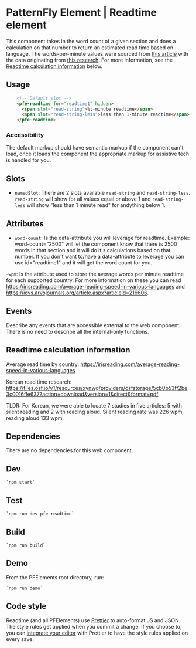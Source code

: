 # PatternFly Element | Readtime element
This component takes in the word count of a given section and does a calculation on that number to return an estimated read time based on language.  The words-per-minute values were sourced from [this article](https://irisreading.com/average-reading-speed-in-various-languages) with the data originating from [this research](https://iovs.arvojournals.org/article.aspx?articleid=2166061).  For more information, see the [Readtime calculation information](https://github.com/patternfly/patternfly-elements/blob/d6dcd30dd5398acb01bef7ca304b2bec7faf673e/elements/pfe-readtime/README.md#readtime-calculation-information) below.

## Usage

```html
    <!-- Default slot -->
    <pfe-readtime for="readtime1" hidden>
      <span slot="read-string">%t-minute readtime</span>
      <span slot="read-string-less">less than 1-minute readtime</span>
    </pfe-readtime>
```

### Accessibility
The default markup should have semantic markup if the component can't load, once it loads the component the appropriate markup for assistive tech is handled for you.

## Slots

- `namedSlot`: There are 2 slots available `read-string` and `read-string-less`. `read-string` will show for all values equal or above 1 and `read-string-less` will show "less than 1 minute read" for andything below 1.

## Attributes

- `word-count`:  Is the data-attribute you will leverage for readtime. Example: word-count="2500" will let the component know that there is 2500 words in that section and it will do it's calculations based on that number. If you don't want to/have a data-attribute to leverage you can use id="readtime1" and it will get the word count for you.

-`wpm`: Is the attribute used to store the average words per minute readtime for each supported country. For more information on these you can read https://irisreading.com/average-reading-speed-in-various-languages and https://iovs.arvojournals.org/article.aspx?articleid=216606.

## Events
Describe any events that are accessible external to the web component. There is no need to describe all the internal-only functions.

## Readtime calculation information

Average read time by country: https://irisreading.com/average-reading-speed-in-various-languages

Korean read time research:
https://files.osf.io/v1/resources/xynwg/providers/osfstorage/5cb0b53ff2be3c0016ffe637?action=download&version=1&direct&format=pdf

TLDR:
For Korean, we were able to locate 7 studies in five articles: 5 with silent reading and 2 with reading aloud. Silent reading rate was 226 wpm, reading aloud 133 wpm.

## Dependencies
There are no dependencies for this web component.

## Dev

    `npm start`

## Test

    `npm run dev pfe-readtime`

## Build

    `npm run build`

## Demo

From the PFElements root directory, run:

    `npm run demo`

## Code style

Readtime (and all PFElements) use [Prettier][prettier] to auto-format JS and JSON. The style rules get applied when you commit a change. If you choose to, you can [integrate your editor][prettier-ed] with Prettier to have the style rules applied on every save.

[prettier]: https://github.com/prettier/prettier/
[prettier-ed]: https://prettier.io/docs/en/editors.html
[web-component-tester]: https://github.com/Polymer/web-component-tester
